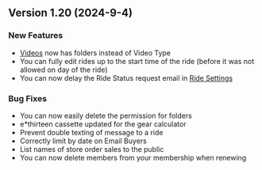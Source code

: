  ## Version 1.20 (2024-9-4)
 ### New Features
 - [Videos](/Video/browse) now has folders instead of Video Type
 - You can fully edit rides up to the start time of the ride (before it was not allowed on day of the ride)
 - You can now delay the Ride Status request email in [Ride Settings](/Leaders/settings)

 ### Bug Fixes
 - You can now easily delete the permission for folders
 - e*thirteen cassette updated for the gear calculator
 - Prevent double texting of message to a ride
 - Correctly limit by date on Email Buyers
 - List names of store order sales to the public
 - You can now delete members from your membership when renewing
